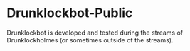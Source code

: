 # Drunklockbot-Public
Drunklockbot is developed and tested during the streams of Drunklockholmes (or sometimes outside of the streams). 
